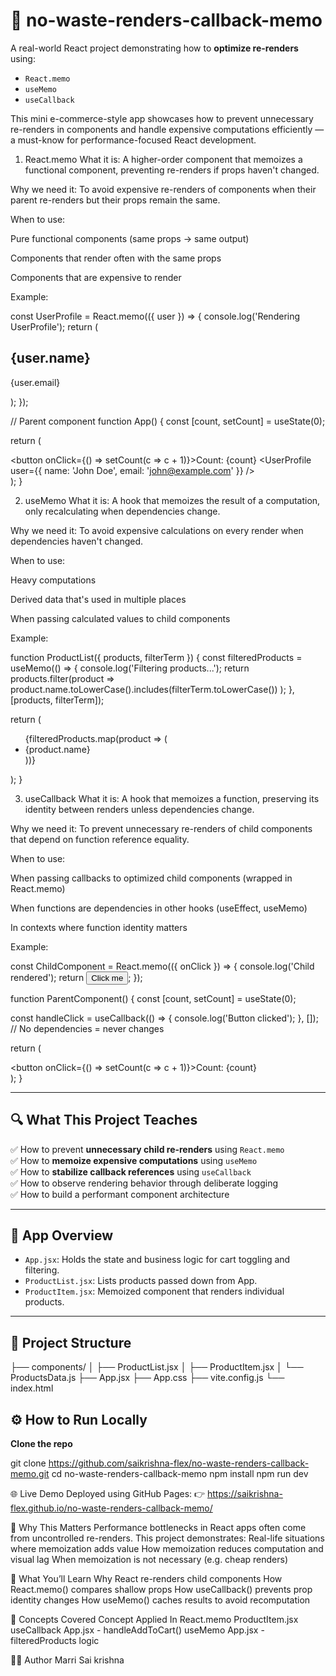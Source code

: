 # 🧠 no-waste-renders-callback-memo

A real-world React project demonstrating how to **optimize re-renders** using:

- `React.memo`
- `useMemo`
- `useCallback`

This mini e-commerce-style app showcases how to prevent unnecessary re-renders in components and handle expensive computations efficiently — a must-know for performance-focused React development.

1. React.memo
What it is: A higher-order component that memoizes a functional component, preventing re-renders if props haven't changed.

Why we need it: To avoid expensive re-renders of components when their parent re-renders but their props remain the same.

When to use:

Pure functional components (same props → same output)

Components that render often with the same props

Components that are expensive to render

Example:

const UserProfile = React.memo(({ user }) => {
  console.log('Rendering UserProfile');
  return (
    <div>
      <h2>{user.name}</h2>
      <p>{user.email}</p>
    </div>
  );
});

// Parent component
function App() {
  const [count, setCount] = useState(0);
  
  return (
    <div>
      <button onClick={() => setCount(c => c + 1)}>Count: {count}</button>
      <UserProfile user={{ name: 'John Doe', email: 'john@example.com' }} />
    </div>
  );
}

2. useMemo
What it is: A hook that memoizes the result of a computation, only recalculating when dependencies change.

Why we need it: To avoid expensive calculations on every render when dependencies haven't changed.

When to use:

Heavy computations

Derived data that's used in multiple places

When passing calculated values to child components

Example:

function ProductList({ products, filterTerm }) {
  const filteredProducts = useMemo(() => {
    console.log('Filtering products...');
    return products.filter(product => 
      product.name.toLowerCase().includes(filterTerm.toLowerCase())
    );
  }, [products, filterTerm]);

  return (
    <ul>
      {filteredProducts.map(product => (
        <li key={product.id}>{product.name}</li>
      ))}
    </ul>
  );
}

3. useCallback
What it is: A hook that memoizes a function, preserving its identity between renders unless dependencies change.

Why we need it: To prevent unnecessary re-renders of child components that depend on function reference equality.

When to use:

When passing callbacks to optimized child components (wrapped in React.memo)

When functions are dependencies in other hooks (useEffect, useMemo)

In contexts where function identity matters

Example:

const ChildComponent = React.memo(({ onClick }) => {
  console.log('Child rendered');
  return <button onClick={onClick}>Click me</button>;
});

function ParentComponent() {
  const [count, setCount] = useState(0);
  
  const handleClick = useCallback(() => {
    console.log('Button clicked');
  }, []); // No dependencies = never changes

  return (
    <div>
      <button onClick={() => setCount(c => c + 1)}>Count: {count}</button>
      <ChildComponent onClick={handleClick} />
    </div>
  );
}

---

## 🔍 What This Project Teaches

✅ How to prevent **unnecessary child re-renders** using `React.memo`  
✅ How to **memoize expensive computations** using `useMemo`  
✅ How to **stabilize callback references** using `useCallback`  
✅ How to observe rendering behavior through deliberate logging  
✅ How to build a performant component architecture

---

## 🛒 App Overview

- `App.jsx`: Holds the state and business logic for cart toggling and filtering.
- `ProductList.jsx`: Lists products passed down from App.
- `ProductItem.jsx`: Memoized component that renders individual products.

---

## 📁 Project Structure

├── components/
│ ├── ProductList.jsx
│ ├── ProductItem.jsx
│ └── ProductsData.js
├── App.jsx
├── App.css
├── vite.config.js
└── index.html

## ⚙️ How to Run Locally

**Clone the repo**

   git clone https://github.com/saikrishna-flex/no-waste-renders-callback-memo.git
   cd no-waste-renders-callback-memo
   npm install
   npm run dev

🌐 Live Demo
Deployed using GitHub Pages:
👉 https://saikrishna-flex.github.io/no-waste-renders-callback-memo/


🤔 Why This Matters
Performance bottlenecks in React apps often come from uncontrolled re-renders. This project demonstrates:
Real-life situations where memoization adds value
How memoization reduces computation and visual lag
When memoization is not necessary (e.g. cheap renders)


🧠 What You’ll Learn
Why React re-renders child components
How React.memo() compares shallow props
How useCallback() prevents prop identity changes
How useMemo() caches results to avoid recomputation


📘 Concepts Covered
Concept	Applied In
React.memo	ProductItem.jsx
useCallback	App.jsx - handleAddToCart()
useMemo	App.jsx - filteredProducts logic


👨‍💻 Author
Marri Sai krishna